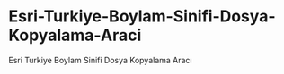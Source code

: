 # Esri-Turkiye-Boylam-Sinifi-Dosya-Kopyalama-Araci
Esri Turkiye Boylam Sinifi Dosya Kopyalama Aracı
